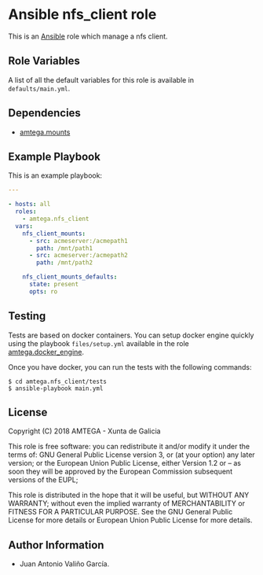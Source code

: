 # Ansible nfs_client role

This is an [Ansible](http://www.ansible.com) role which manage a nfs client.

## Role Variables

A list of all the default variables for this role is available in `defaults/main.yml`.

## Dependencies

- [amtega.mounts](https://galaxy.ansible.com/amtega/mounts)

## Example Playbook

This is an example playbook:

```yaml
---

- hosts: all
  roles:
    - amtega.nfs_client
  vars:    
    nfs_client_mounts:
      - src: acmeserver:/acmepath1
        path: /mnt/path1
      - src: acmeserver:/acmepath2
        path: /mnt/path2

    nfs_client_mounts_defaults:
      state: present
      opts: ro
```

## Testing

Tests are based on docker containers. You can setup docker engine quickly using the playbook `files/setup.yml` available in the role [amtega.docker_engine](https://galaxy.ansible.com/amtega/docker_engine).

Once you have docker, you can run the tests with the following commands:

```shell
$ cd amtega.nfs_client/tests
$ ansible-playbook main.yml
```

## License

Copyright (C) 2018 AMTEGA - Xunta de Galicia

This role is free software: you can redistribute it and/or modify
it under the terms of:
GNU General Public License version 3, or (at your option) any later version;
or the European Union Public License, either Version 1.2 or – as soon
they will be approved by the European Commission ­subsequent versions of
the EUPL;

This role is distributed in the hope that it will be useful,
but WITHOUT ANY WARRANTY; without even the implied warranty of
MERCHANTABILITY or FITNESS FOR A PARTICULAR PURPOSE.  See the
GNU General Public License for more details or European Union Public License for more details.

## Author Information

- Juan Antonio Valiño García.
